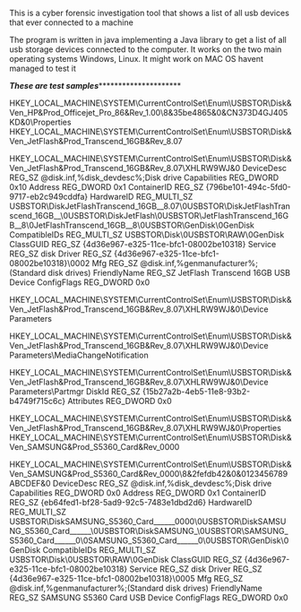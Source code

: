 This is a cyber forensic investigation tool that shows a list of all usb devices that ever connected to a machine

The program is written in java implementing a Java library to get a list of all usb storage devices connected to the computer. It works on the two main operating systems Windows, Linux. It might work on MAC OS havent managed to test it 



*****************************************These are test samples**************************************************************


HKEY_LOCAL_MACHINE\SYSTEM\CurrentControlSet\Enum\USBSTOR\Disk&Ven_HP&Prod_Officejet_Pro_86&Rev_1.00\8&35be4865&0&CN373D4GJ405KD&0\Properties
HKEY_LOCAL_MACHINE\SYSTEM\CurrentControlSet\Enum\USBSTOR\Disk&Ven_JetFlash&Prod_Transcend_16GB&Rev_8.07

HKEY_LOCAL_MACHINE\SYSTEM\CurrentControlSet\Enum\USBSTOR\Disk&Ven_JetFlash&Prod_Transcend_16GB&Rev_8.07\XHLRW9WJ&0
    DeviceDesc    REG_SZ    @disk.inf,%disk_devdesc%;Disk drive
    Capabilities    REG_DWORD    0x10
    Address    REG_DWORD    0x1
    ContainerID    REG_SZ    {796be101-494c-5fd0-9717-eb2c949cddfa}
    HardwareID    REG_MULTI_SZ    USBSTOR\DiskJetFlashTranscend_16GB__8.07\0USBSTOR\DiskJetFlashTranscend_16GB__\0USBSTOR\DiskJetFlash\0USBSTOR\JetFlashTranscend_16GB__8\0JetFlashTranscend_16GB__8\0USBSTOR\GenDisk\0GenDisk
    CompatibleIDs    REG_MULTI_SZ    USBSTOR\Disk\0USBSTOR\RAW\0GenDisk
    ClassGUID    REG_SZ    {4d36e967-e325-11ce-bfc1-08002be10318}
    Service    REG_SZ    disk
    Driver    REG_SZ    {4d36e967-e325-11ce-bfc1-08002be10318}\0002
    Mfg    REG_SZ    @disk.inf,%genmanufacturer%;(Standard disk drives)
    FriendlyName    REG_SZ    JetFlash Transcend 16GB USB Device
    ConfigFlags    REG_DWORD    0x0

HKEY_LOCAL_MACHINE\SYSTEM\CurrentControlSet\Enum\USBSTOR\Disk&Ven_JetFlash&Prod_Transcend_16GB&Rev_8.07\XHLRW9WJ&0\Device Parameters

HKEY_LOCAL_MACHINE\SYSTEM\CurrentControlSet\Enum\USBSTOR\Disk&Ven_JetFlash&Prod_Transcend_16GB&Rev_8.07\XHLRW9WJ&0\Device Parameters\MediaChangeNotification

HKEY_LOCAL_MACHINE\SYSTEM\CurrentControlSet\Enum\USBSTOR\Disk&Ven_JetFlash&Prod_Transcend_16GB&Rev_8.07\XHLRW9WJ&0\Device Parameters\Partmgr
    DiskId    REG_SZ    {15b27a2b-4eb5-11e8-93b2-b4749f715c6c}
    Attributes    REG_DWORD    0x0

HKEY_LOCAL_MACHINE\SYSTEM\CurrentControlSet\Enum\USBSTOR\Disk&Ven_JetFlash&Prod_Transcend_16GB&Rev_8.07\XHLRW9WJ&0\Properties
HKEY_LOCAL_MACHINE\SYSTEM\CurrentControlSet\Enum\USBSTOR\Disk&Ven_SAMSUNG&Prod_S5360_Card&Rev_0000

HKEY_LOCAL_MACHINE\SYSTEM\CurrentControlSet\Enum\USBSTOR\Disk&Ven_SAMSUNG&Prod_S5360_Card&Rev_0000\8&2fefdb42&0&0123456789ABCDEF&0
    DeviceDesc    REG_SZ    @disk.inf,%disk_devdesc%;Disk drive
    Capabilities    REG_DWORD    0x0
    Address    REG_DWORD    0x1
    ContainerID    REG_SZ    {eb64fed1-bf28-5ad9-92c5-7483e1dbd2d6}
    HardwareID    REG_MULTI_SZ    USBSTOR\DiskSAMSUNG_S5360_Card______0000\0USBSTOR\DiskSAMSUNG_S5360_Card______\0USBSTOR\DiskSAMSUNG_\0USBSTOR\SAMSUNG_S5360_Card______0\0SAMSUNG_S5360_Card______0\0USBSTOR\GenDisk\0GenDisk
    CompatibleIDs    REG_MULTI_SZ    USBSTOR\Disk\0USBSTOR\RAW\0GenDisk
    ClassGUID    REG_SZ    {4d36e967-e325-11ce-bfc1-08002be10318}
    Service    REG_SZ    disk
    Driver    REG_SZ    {4d36e967-e325-11ce-bfc1-08002be10318}\0005
    Mfg    REG_SZ    @disk.inf,%genmanufacturer%;(Standard disk drives)
    FriendlyName    REG_SZ    SAMSUNG S5360 Card USB Device
    ConfigFlags    REG_DWORD    0x0
